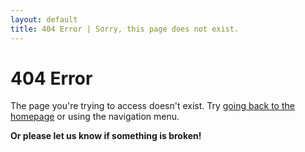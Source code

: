 ```yaml
---
layout: default
title: 404 Error | Sorry, this page does not exist.
--- 
```


# 404 Error
        
The page you're trying to access doesn't exist. 
Try [going back to the homepage](/) or using the navigation menu.

**Or please let us know if something is broken!**


